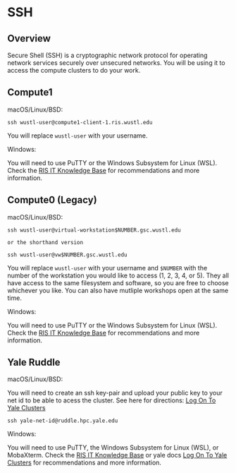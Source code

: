 # SSH

## Overview
Secure Shell (SSH) is a cryptographic network protocol for operating network services securely over unsecured networks. You will be using it to access the compute clusters to do your work.

## Compute1
macOS/Linux/BSD:

```
ssh wustl-user@compute1-client-1.ris.wustl.edu
```

You will replace `wustl-user` with your username.

Windows:

You will need to use PuTTY or the Windows Subsystem for Linux (WSL). Check the [RIS IT Knowledge Base](https://confluence.ris.wustl.edu "RIS IT Knowledge Base") for recommendations and more information.

## Compute0 (Legacy)
macOS/Linux/BSD:

```
ssh wustl-user@virtual-workstation$NUMBER.gsc.wustl.edu

or the shorthand version

ssh wustl-user@vw$NUMBER.gsc.wustl.edu
```

You will replace `wustl-user` with your username and `$NUMBER` with the number of the workstation you would like to access (1, 2, 3, 4, or 5). They all have access to the same filesystem and software, so you are free to choose whichever you like. You can also have mutliple workshops open at the same time.

Windows:

You will need to use PuTTY or the Windows Subsystem for Linux (WSL). Check the [RIS IT Knowledge Base](https://confluence.ris.wustl.edu "RIS IT Knowledge Base") for recommendations and more information.

## Yale Ruddle
macOS/Linux/BSD:

You will need to create an ssh key-pair and upload your public key to your net id to be able to acess the cluster. See here for directions: [Log On To Yale Clusters](https://docs.ycrc.yale.edu/clusters-at-yale/access/)

```
ssh yale-net-id@ruddle.hpc.yale.edu
```

Windows:

You will need to use PuTTY, the Windows Subsystem for Linux (WSL), or MobaXterm. Check the [RIS IT Knowledge Base](https://confluence.ris.wustl.edu "RIS IT Knowledge Base") or yale docs [Log On To Yale Clusters](https://docs.ycrc.yale.edu/clusters-at-yale/access/) for recommendations and more information.
